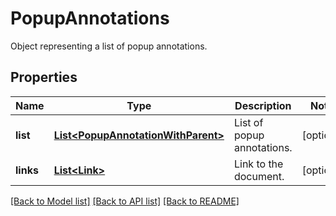 ﻿
# PopupAnnotations
Object representing a list of popup annotations.

## Properties
Name | Type | Description | Notes
------------ | ------------- | ------------- | -------------
**list** | [**List&lt;PopupAnnotationWithParent&gt;**](PopupAnnotationWithParent.md) | List of popup annotations. | [optional]
**links** | [**List&lt;Link&gt;**](Link.md) | Link to the document. | [optional]


[[Back to Model list]](../README.md#documentation-for-models) [[Back to API list]](../README.md#documentation-for-api-endpoints) [[Back to README]](../README.md)


